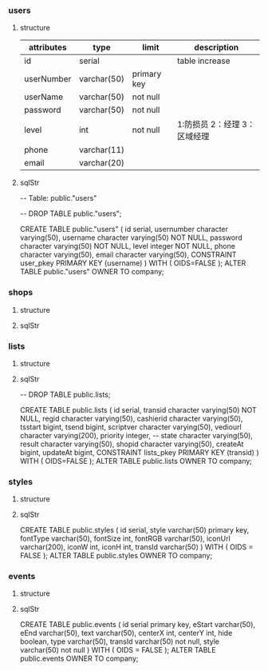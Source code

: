 ### users

1. structure

    | attributes  | type         | limit        | description              |
    | ---         | ---          | ---          | ---                      |
    | id          | serial       |              | table increase           |
    | userNumber  | varchar(50)  | primary key  |                          |
    | userName    | varchar(50)  | not null     |                          |  
    | password    | varchar(50)  | not null     |                          |
    | level       | int          | not null     | 1:防损员 2：经理 3：区域经理 |
    | phone       | varchar(11)  |              |                          |
    | email       | varchar(20)  |              |                          |

2. sqlStr
    
    -- Table: public."users"

    -- DROP TABLE public."users";

    CREATE TABLE public."users"
    (
        id serial,
        usernumber character varying(50),
        username character varying(50) NOT NULL,
        password character varying(50) NOT NULL,
        level integer NOT NULL,
        phone character varying(50),
        email character varying(50),
        CONSTRAINT user_pkey PRIMARY KEY (username)
    )
    WITH (
        OIDS=FALSE
    );
    ALTER TABLE public."users"
    OWNER TO company;



### shops

1. structure



2. sqlStr



### lists

1. structure


2. sqlStr

   -- DROP TABLE public.lists;

    CREATE TABLE public.lists
    (
        id serial,
        transid character varying(50) NOT NULL,
        regid character varying(50),
        cashierid character varying(50),
        tsstart bigint,
        tsend bigint,
        scriptver character varying(50),
        vediourl character varying(200),
        priority integer,
--        state character varying(50),
        result character varying(50),
        shopid character varying(50),
        createAt bigint,
        updateAt bigint,
        CONSTRAINT lists_pkey PRIMARY KEY (transid)
    )
    WITH (
        OIDS=FALSE
    );
    ALTER TABLE public.lists
    OWNER TO company;



### styles 

1. structure


2. sqlStr

    CREATE TABLE public.styles
    (
        id serial,
        style varchar(50) primary key,
        fontType varchar(50),
        fontSize int,
        fontRGB varchar(50),
        iconUrl varchar(200),
        iconW int,
        iconH int,
        transId varchar(50)
    ) 
    WITH (
        OIDS = FALSE
    );
    ALTER TABLE public.styles
    OWNER TO company;



### events

1. structure


2. sqlStr

    CREATE TABLE public.events
    (
        id serial primary key,
        eStart varchar(50),
        eEnd varchar(50),
        text varchar(50),
        centerX int,
        centerY int,
        hide boolean,
        type varchar(50),
        transId varchar(50) not null,
        style varchar(50) not null
    ) 
    WITH (
        OIDS = FALSE
    );
    ALTER TABLE public.events
    OWNER TO company;


